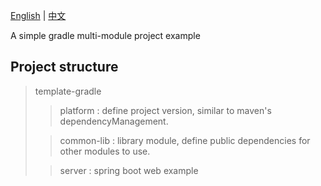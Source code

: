 [English](./README.md) | [中文](./README-zh.md)

A simple gradle multi-module project example

## Project structure
> template-gradle
> > platform : define project version, similar to maven's dependencyManagement.
> 
> > common-lib : library module, define public dependencies for other modules to use.
> 
> > server : spring boot web example